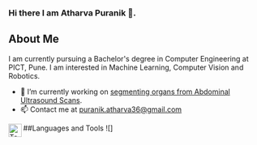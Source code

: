 ### Hi there I am Atharva Puranik 👋.

<!--
**ath2212/ath2212** is a ✨ _special_ ✨ repository because its `README.md` (this file) appears on your GitHub profile.

Here are some ideas to get you started:

- 🔭 I’m currently working on ...
- 🌱 I’m currently learning ...
- 👯 I’m looking to collaborate on ...
- 🤔 I’m looking for help with ...
- 💬 Ask me about ...
- 📫 How to reach me: ...
- 😄 Pronouns: ...
- ⚡ Fun fact: ...
-->
## About Me
I am currently pursuing a Bachelor's degree in Computer Engineering at PICT, Pune. I am interested in Machine Learning, Computer Vision and Robotics.

- 🔭 I’m currently working on [segmenting organs from Abdominal Ultrasound Scans][AUS_Segmentation].
- 📫 Contact me at puranik.atharva36@gmail.com 

##Languages and Tools
![<img align="left" alt="Tensorflow" width="26px" src="https://user-images.githubusercontent.com/56021889/148018586-0c407039-d43d-4759-b54c-7acf20267692.png" />]

<br />

[AUS_Segmentation]: https://github.com/ath2212/Abdominal-Ultrasound-Segmentation
